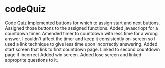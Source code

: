 # codeQuiz
Code Quiz 
Implemented buttons for which to assign start and next buttons.
Assigned those buttons to the assigned functions.
Added javascriopt for a countdown timer.
Amended timer to countdown with less time for a wrong answer.
I couldn't affect the timer and keep it consistently on-screen so I used a link technique to give less time upon incorrectly answering.
Added start screen that link to first countdown page.
Linked to second countdown page if incorrect 
Added win screen.
Added lose screen and linked approprite questions to it.

